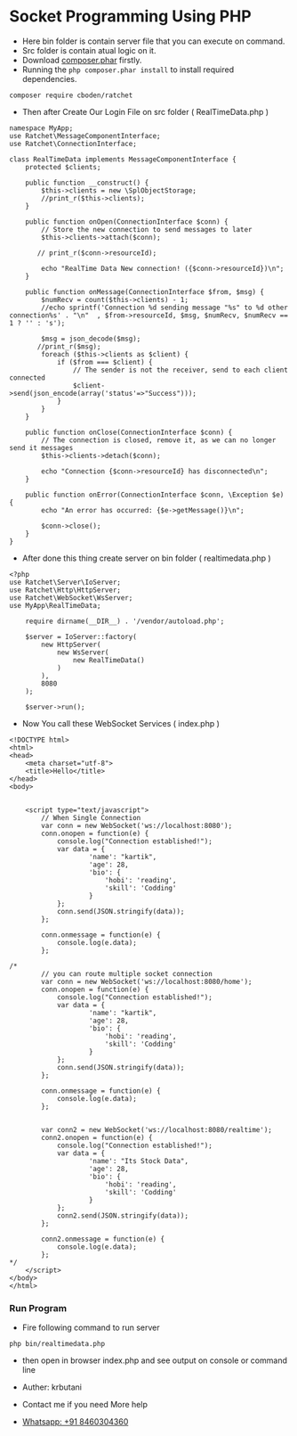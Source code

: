 # Socket Programming Using PHP


- Here bin folder is contain server file that you can execute on command.
- Src folder is contain atual logic on it.
- Download [composer.phar](https://getcomposer.org/download) firstly.
- Running the `php composer.phar install` to install required dependencies.

```
composer require cboden/ratchet
```

- Then after Create Our Login File on src folder ( RealTimeData.php )

```
namespace MyApp;
use Ratchet\MessageComponentInterface;
use Ratchet\ConnectionInterface;

class RealTimeData implements MessageComponentInterface {
    protected $clients;

    public function __construct() {
        $this->clients = new \SplObjectStorage;
        //print_r($this->clients);
    }

    public function onOpen(ConnectionInterface $conn) {
        // Store the new connection to send messages to later
        $this->clients->attach($conn);

       // print_r($conn->resourceId);

        echo "RealTime Data New connection! ({$conn->resourceId})\n";
    }

    public function onMessage(ConnectionInterface $from, $msg) {
        $numRecv = count($this->clients) - 1;
        //echo sprintf('Connection %d sending message "%s" to %d other connection%s' . "\n"  , $from->resourceId, $msg, $numRecv, $numRecv == 1 ? '' : 's');
        
        $msg = json_decode($msg);
       //print_r($msg);
        foreach ($this->clients as $client) {
            if ($from === $client) {
                // The sender is not the receiver, send to each client connected
                $client->send(json_encode(array('status'=>"Success")));
            }
        }
    }

    public function onClose(ConnectionInterface $conn) {
        // The connection is closed, remove it, as we can no longer send it messages
        $this->clients->detach($conn);

        echo "Connection {$conn->resourceId} has disconnected\n";
    }

    public function onError(ConnectionInterface $conn, \Exception $e) {
        echo "An error has occurred: {$e->getMessage()}\n";

        $conn->close();
    }
}
```

- After done this thing create server on bin folder ( realtimedata.php )

```
<?php
use Ratchet\Server\IoServer;
use Ratchet\Http\HttpServer;
use Ratchet\WebSocket\WsServer;
use MyApp\RealTimeData;

    require dirname(__DIR__) . '/vendor/autoload.php';

    $server = IoServer::factory(
        new HttpServer(
            new WsServer(
                new RealTimeData()
            )
        ),
        8080
    );

    $server->run();
```

- Now You call these WebSocket Services ( index.php )

```
<!DOCTYPE html>
<html>
<head>
    <meta charset="utf-8">
    <title>Hello</title>
</head>
<body>


    <script type="text/javascript">
        // When Single Connection
        var conn = new WebSocket('ws://localhost:8080');
        conn.onopen = function(e) {
            console.log("Connection established!");
            var data = {
                    'name': "kartik",
                    'age': 28,
                    'bio': {
                        'hobi': 'reading',
                        'skill': 'Codding'
                    }
            };
            conn.send(JSON.stringify(data));
        };

        conn.onmessage = function(e) {
            console.log(e.data);
        };

/*
        // you can route multiple socket connection
        var conn = new WebSocket('ws://localhost:8080/home');
        conn.onopen = function(e) {
            console.log("Connection established!");
            var data = {
                    'name': "kartik",
                    'age': 28,
                    'bio': {
                        'hobi': 'reading',
                        'skill': 'Codding'
                    }
            };
            conn.send(JSON.stringify(data));
        };

        conn.onmessage = function(e) {
            console.log(e.data);
        };


        var conn2 = new WebSocket('ws://localhost:8080/realtime');
        conn2.onopen = function(e) {
            console.log("Connection established!");
            var data = {
                    'name': "Its Stock Data",
                    'age': 28,
                    'bio': {
                        'hobi': 'reading',
                        'skill': 'Codding'
                    }
            };
            conn2.send(JSON.stringify(data));
        };

        conn2.onmessage = function(e) {
            console.log(e.data);
        };
*/
    </script>
</body>
</html>
```

### Run Program

- Fire following command to run server
```
php bin/realtimedata.php
```
- then open in browser index.php and see output on console or command line



- Auther: krbutani
- Contact me if you need More help
- [Whatsapp: +91 8460304360](https://api.whatsapp.com/send?phone=918460304360&text=I%20read%20your%20Github%20repo.%20I%20want%20help%20with%20Socket%20programming%20using%20PHP.%F0%9F%98%80)

